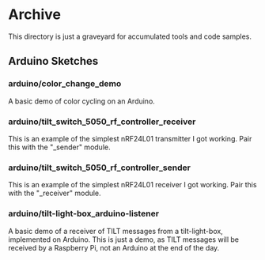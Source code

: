 Archive
==========

This directory is just a graveyard for accumulated tools and code samples.

Arduino Sketches
----------

### arduino/color_change_demo

A basic demo of color cycling on an Arduino.

### arduino/tilt_switch_5050_rf_controller_receiver

This is an example of the simplest nRF24L01 transmitter I got working. Pair this with the "_sender" module.

### arduino/tilt_switch_5050_rf_controller_sender

This is an example of the simplest nRF24L01 receiver I got working. Pair this with the "_receiver" module.

### arduino/tilt-light-box_arduino-listener

A basic demo of a receiver of TILT messages from a tilt-light-box, implemented on Arduino. This is just a demo, as TILT messages will be received by a Raspberry Pi, not an Arduino at the end of the day.


